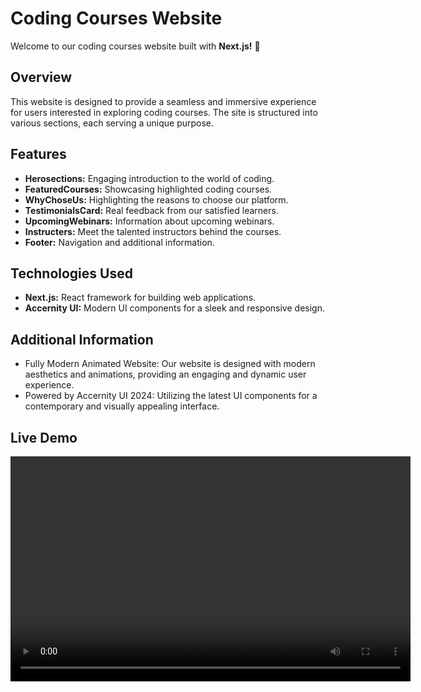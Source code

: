 # Coding Courses Website

Welcome to our coding courses website built with **Next.js!** 🚀

## Overview

This website is designed to provide a seamless and immersive experience for users interested in exploring coding courses. The site is structured into various sections, each serving a unique purpose.

## Features

- **Herosections:** Engaging introduction to the world of coding.
- **FeaturedCourses:** Showcasing highlighted coding courses.
- **WhyChoseUs:** Highlighting the reasons to choose our platform.
- **TestimonialsCard:** Real feedback from our satisfied learners.
- **UpcomingWebinars:** Information about upcoming webinars.
- **Instructers:** Meet the talented instructors behind the courses.
- **Footer:** Navigation and additional information.

## Technologies Used

- **Next.js:** React framework for building web applications.
- **Accernity UI:** Modern UI components for a sleek and responsive design.

## Additional Information

- Fully Modern Animated Website: Our website is designed with modern aesthetics and animations, providing an engaging and dynamic user experience.
- Powered by Accernity UI 2024: Utilizing the latest UI components for a contemporary and visually appealing interface.

## Live Demo

<video width="640" height="360" controls>
  <source src="./public//demo.mp4" type="video/mp4">
  Your browser does not support the video tag.
</video>
